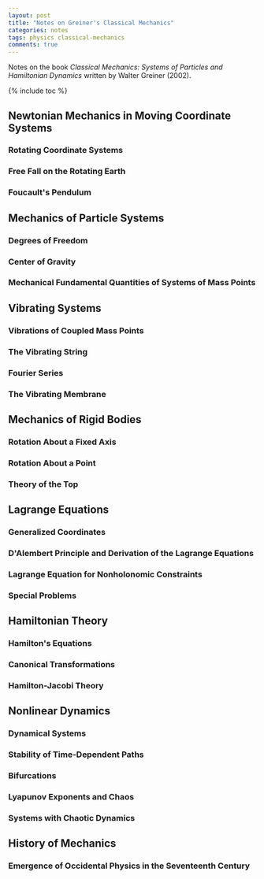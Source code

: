 ```yaml
---
layout: post
title: "Notes on Greiner's Classical Mechanics"
categories: notes
tags: physics classical-mechanics
comments: true
---
```


Notes on the book *Classical Mechanics: Systems of Particles and Hamiltonian Dynamics* written by Walter Greiner (2002).

{% include toc %}

## Newtonian Mechanics in Moving Coordinate Systems
### Rotating Coordinate Systems
### Free Fall on the Rotating Earth
### Foucault's Pendulum

## Mechanics of Particle Systems
### Degrees of Freedom
### Center of Gravity
### Mechanical Fundamental Quantities of Systems of Mass Points

## Vibrating Systems
### Vibrations of Coupled Mass Points
### The Vibrating String
### Fourier Series
### The Vibrating Membrane

## Mechanics of Rigid Bodies
### Rotation About a Fixed Axis
### Rotation About a Point
### Theory of the Top

## Lagrange Equations
### Generalized Coordinates
### D'Alembert Principle and Derivation of the Lagrange Equations
### Lagrange Equation for Nonholonomic Constraints
### Special Problems

## Hamiltonian Theory
### Hamilton's Equations
### Canonical Transformations
### Hamilton-Jacobi Theory

## Nonlinear Dynamics
### Dynamical Systems
### Stability of Time-Dependent Paths
### Bifurcations
### Lyapunov Exponents and Chaos
### Systems with Chaotic Dynamics

## History of Mechanics
### Emergence of Occidental Physics in the Seventeenth Century
